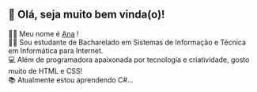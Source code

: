 ## 👋 Olá, seja muito bem vinda(o)! 
👩‍💻 Meu nome é <a href="https://github.com/AnaProgramando">Ana</a> !
<br>
👩‍🎓 Sou estudante de Bacharelado em Sistemas de Informação e Técnica em Informática para Internet.
<br>
💻 Além de programadora apaixonada por tecnologia e criatividade, gosto muito de HTML e CSS!
<br>
📚 Atualmente estou aprendendo C#...

